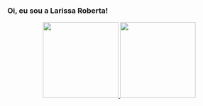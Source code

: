 ### Oi, eu sou a Larissa Roberta!
<div align="center">
  <a href="https://github.com/lroberta569">
  <img height="170em" src="https://github-readme-stats.vercel.app/api?username=lroberta569&show_icons=true&theme=dracula&include_all_commits=true&count_private=true"/>
  <img height="170em" src="https://github-readme-stats.vercel.app/api/top-langs/?username=lroberta569&layout=compact&langs_count=7&theme=dracula"/>
</div>

